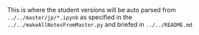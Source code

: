 This is where the student versions will be auto parsed from `../../master/jp/*.ipynb` as specified in the `../../makeAllNotesFromMaster.py` and briefed in `../../README.md`
